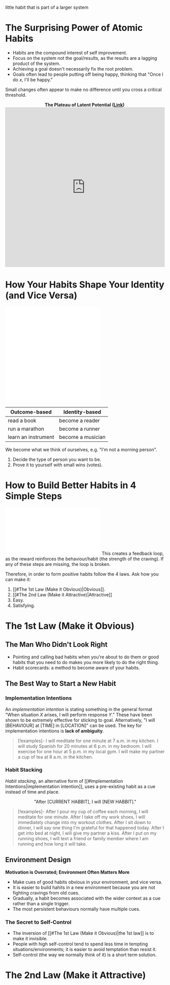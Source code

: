 little habit that is part of a larger system

# The Surprising Power of Atomic Habits
- Habits are the compound interest of self improvement.
- Focus on the system not the goal/results, as the results are a lagging product of the system.
- Achieving a goal doesn't necessarily fix the root problem.
- Goals often lead to people putting off being happy, thinking that "Once I do $x$, I'll be happy."

Small changes often appear to make no difference until you cross a critical threshold.
<center style="width:500px;">
<b>The Plateau of Latent Potential (<a href="https://www.desmos.com/calculator/51nipzaxzo">Link</a>)</b>
<iframe src="https://www.desmos.com/calculator/51nipzaxzo?embed" width="500" height="500" style="border: 1px solid #ccc" frameborder=0></iframe>
</center>

# How Your Habits Shape Your Identity (and Vice Versa)
![360|center](layers-of-behavioural-change.excalidraw.md)
![380|center](best-use-of-layers-of-heavioural-change.excalidraw.md)

| Outcome-based       | Identity-based    |
| ------------------- | ----------------- |
| read a book         | become a reader   |
| run a marathon      | become a runner   |
| learn an instrument | become a musician |

We become what we think of ourselves, e.g. "I'm not a morning person".
1. Decide the type of person you want to be.
2. Prove it to yourself with small wins (votes).
# How to Build Better Habits in 4 Simple Steps
![800|center](4-steps-of-habits.excalidraw.md)
This creates a feedback loop, as the reward reinforces the behaviour/habit (the strength of the craving). If any of these steps are missing, the loop is broken.

Therefore, in order to form positive habits follow the 4 laws. Ask how you can make it:
1. [[#The 1st Law (Make it Obvious)|Obvious]].
2. [[#The 2nd Law (Make it Attractive)|Attractive]]
3. Easy.
4. Satisfying.

# The 1st Law (Make it Obvious)
## The Man Who Didn't Look Right
- Pointing and calling bad habits when you're about to do them or good habits that you need to do makes you more likely to do the right thing.
- Habit scorecards: a method to become aware of your habits.
## The Best Way to Start a New Habit
### Implementation Intentions
An *implementation intention* is stating something in the general format "When situation $X$ arises, I will perform response $Y$." These have been shown to be extremely effective for sticking to goal. Alternatively, "I will \[BEHAVIOUR\] at \[TIME\] in \[LOCATION\]" can be used. The key for implementation intentions is **lack of ambiguity**.

> [!examples]-
> I will meditate for one minute at 7 a.m. in my kitchen.
> I will study Spanish for 20 minutes at 6 p.m. in my bedroom.
> I will exercise for one hour at 5 p.m. in my local gym.
> I will make my partner a cup of tea at 8 a.m. in the kitchen.

### Habit Stacking
*Habit stacking*, an alternative form of [[#Implementation Intentions|implementation intention]], uses a pre-existing habit as a cue instead of time and place.
<center>"After [CURRENT HABBIT], I will [NEW HABBIT]."</center>

> [!examples]-
> After I pour my cup of coffee each morning, I will meditate for one minute.
> After I take off my work shoes, I will immediately change into my workout clothes.
> After I sit down to dinner, I will say one thing I'm grateful for that happened today.
> After I get into bed at night, I will give my partner a kiss.
> After I put on my running shoes, I will text a friend or family member where I am running and how long it will take. 
## Environment Design
**Motivation is Overrated; Environment Often Matters More**
- Make cues of good habits obvious in your environment, and vice versa.
- It is easier to build hahits in a new environment because you are not fighting cravings from old cues.
- Gradually, a habit becomes associated with the wider context as a cue rather than a single trigger.
- The most persistent behaviours normally have multiple cues.
### The Secret to Self-Control
- The inversion of [[#The 1st Law (Make it Obvious)|the 1st law]] is to make it invisible.
- People with high self-control tend to spend less time in tempting situations/environments; it is easier to avoid temptation than resist it.
- Self-control (the way we normally think of it) is a short term solution.
# The 2nd Law (Make it Attractive)
